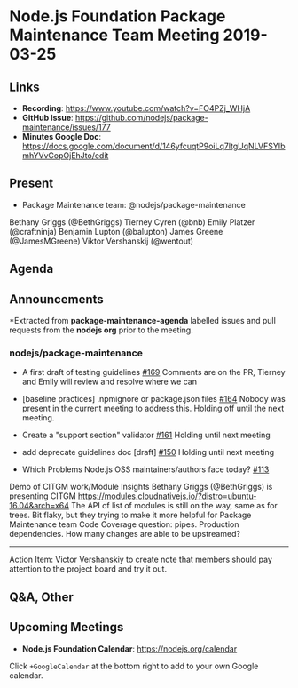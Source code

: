 # Node.js Foundation Package Maintenance Team Meeting 2019-03-25

## Links

* **Recording**: https://www.youtube.com/watch?v=FO4PZj_WHjA
* **GitHub Issue**: https://github.com/nodejs/package-maintenance/issues/177
* **Minutes Google Doc**: https://docs.google.com/document/d/146yfcuqtP9oiLq7ltgUqNLVFSYIbmhYVvCopOjEhJto/edit

## Present

* Package Maintenance team: @nodejs/package-maintenance

Bethany Griggs (@BethGriggs)
Tierney Cyren (@bnb)
Emily Platzer (@craftninja)
Benjamin Lupton (@balupton)
James Greene (@JamesMGreene)
Viktor Vershanskij (@wentout)

## Agenda

## Announcements
 
*Extracted from **package-maintenance-agenda** labelled issues and pull requests from the **nodejs org** prior to the meeting.

### nodejs/package-maintenance

* A first draft of testing guidelines [#169](https://github.com/nodejs/package-maintenance/pull/169 )
Comments are on the PR, Tierney and Emily will review and resolve where we can

* \[baseline practices\] .npmignore or package.json files [#164](https://github.com/nodejs/package-maintenance/issues/164)
Nobody was present in the current meeting to address this.
Holding off until the next meeting.

* Create a "support section" validator [#161](https://github.com/nodejs/package-maintenance/issues/161)
Holding until next meeting

* add deprecate guidelines doc \[draft\] [#150](https://github.com/nodejs/package-maintenance/pull/150)
Holding until next meeting

* Which Problems Node.js OSS maintainers/authors face today? [#113](https://github.com/nodejs/package-maintenance/issues/113 )

Demo of CITGM work/Module Insights
Bethany Griggs (@BethGriggs) is presenting CITGM
https://modules.cloudnativejs.io/?distro=ubuntu-16.04&arch=x64
The API of list of modules is still on the way, same as for trees. Bit flaky, but they trying to make it more helpful for Package Maintenance team
Code Coverage question: pipes. Production dependencies.
How many changes are able to be upstreamed? 

---

Action Item: Victor Vershanskiy to create note that members should pay attention to the project board and try it out.

## Q&A, Other

## Upcoming Meetings

* **Node.js Foundation Calendar**: https://nodejs.org/calendar

Click `+GoogleCalendar` at the bottom right to add to your own Google calendar.


